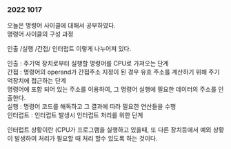 ### 2022 1017

오늘은 명령어 사이클에 대해서 공부하였다.  
명령어 사이클의 구성 과정

인출 /실행 /간접/ 인터럽트
이렇게 나누어져 있다.

인출 : 주기억 장치로부터 실행할 명령어를 CPU로 가져오는 단계  
간접 : 명령어의 operand가 간접주소 지정이 된 경우 유효 주소를 계산하기 위해 주기억장치에 접근하는 단계  
명령어에 포함 되어 있는 주소를 이용하여, 그 명령어 실행에 필요한 데이터의 주소를 인출한다.  
실행 : 명령어 코드를 해독하고 그 결과에 따라 필요한 연산들을 수행  
인터럽트 : 인터럽트 발생시 인터럽트 처리를 위한 단계  

인터럽트 상황이란 (CPU가 프로그램을 실행하고 있을때, 또 다른 장치등에서 예외 상황이 발생하여 처리가 필요할 때 처리 할수 있도록 하는 것이다.
